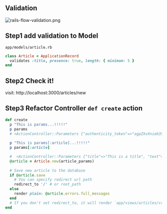 ## Validation

![rails-flow-validation.png](https://coderhackers-1304676641.cos.ap-tokyo.myqcloud.com/the-complete-webdev-with-rails-2020/rails-guide-basics/rails-flow-validation.png)

## Step1 add validation to Model
`app/models/article.rb`
```ruby
class Article < ApplicationRecord
  validates :title, presence: true, length: { minimum: 5 }
end
```


## Step2 Check it!
visit: http://localhost:3000/articles/new

## Step3 Refactor Controller `def create` action
```ruby
def create
  p "This is params...!!!!!"
  p params
  # <ActionController::Parameters {"authenticity_token"=>"agpZXvXnieb3Sj+us7Xr2ZVqaTwu29OZULDPrlFj6pdhLWO8vraoFXfuCsLMMuHxYPvyBTfxqOF1l6CGXtY1dA==", "article"=>{"title"=>"tetete", "text"=>"jiojio"}, "commit"=>"Save Article", "controller"=>"articles", "action"=>"create"} permitted: false>
  
  p "This is params[:article]...!!!!!"
  p params[:article]

  #  <ActionController::Parameters {"title"=>"This is a title", "text"=>"hogehoge text"} permitted: false>
  @article = Article.new(article_params)
  
  # Save new article to the database
  if @article.save
    # You can specify redirect url path
    redirect_to '/' # or root_path
  else
    render plain: @article.errors.full_messages
  end
  # If you don't set redirect_to, it will render `app/views/articles/create.html.erb`
end
```
